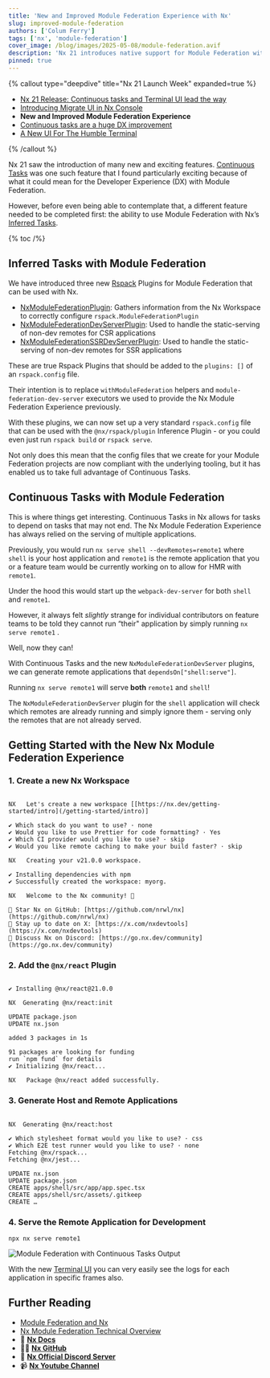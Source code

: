 ```yaml
---
title: 'New and Improved Module Federation Experience with Nx'
slug: improved-module-federation
authors: ['Colum Ferry']
tags: ['nx', 'module-federation']
cover_image: /blog/images/2025-05-08/module-federation.avif
description: 'Nx 21 introduces native support for Module Federation with Inferred Tasks and Continuous Tasks, enabling streamlined Rspack configs and seamless multi-app serving for improved developer experience.'
pinned: true
---
```


{% callout type="deepdive" title="Nx 21 Launch Week" expanded=true %}

- [Nx 21 Release: Continuous tasks and Terminal UI lead the way](/blog/nx-21-release)
- [Introducing Migrate UI in Nx Console](/blog/migrate-ui)
- **New and Improved Module Federation Experience**
- [Continuous tasks are a huge DX improvement](/blog/nx-21-continuous-tasks)
- [A New UI For The Humble Terminal](/blog/nx-21-terminal-ui)

{% /callout %}

Nx 21 saw the introduction of many new and exciting features. [Continuous Tasks](/reference/project-configuration#continuous) was one such feature that I found particularly exciting because of what it could mean for the Developer Experience (DX) with Module Federation.

However, before even being able to contemplate that, a different feature needed to be completed first: the ability to use Module Federation with Nx’s [Inferred Tasks](/concepts/inferred-tasks).

{% toc /%}

## Inferred Tasks with Module Federation

We have introduced three new [Rspack](https://rspack.dev) Plugins for Module Federation that can be used with Nx.

- [NxModuleFederationPlugin](/nx-api/module-federation/documents/nx-module-federation-plugin): Gathers information from the Nx Workspace to correctly configure `rspack.ModuleFederationPlugin`
- [NxModuleFederationDevServerPlugin](/nx-api/module-federation/documents/nx-module-federation-dev-server-plugin): Used to handle the static-serving of non-dev remotes for CSR applications
- [NxModuleFederationSSRDevServerPlugin](/nx-api/module-federation/documents/nx-module-federation-dev-server-plugin#server-side-rendering): Used to handle the static-serving of non-dev remotes for SSR applications

These are true Rspack Plugins that should be added to the `plugins: []` of an `rspack.config` file.

Their intention is to replace `withModuleFederation` helpers and `module-federation-dev-server` executors we used to provide the Nx Module Federation Experience previously.

With these plugins, we can now set up a very standard `rspack.config` file that can be used with the `@nx/rspack/plugin` Inference Plugin - or you could even just run `rspack build` or `rspack serve`.

Not only does this mean that the config files that we create for your Module Federation projects are now compliant with the underlying tooling, but it has enabled us to take full advantage of Continuous Tasks.

## Continuous Tasks with Module Federation

This is where things get interesting. Continuous Tasks in Nx allows for tasks to depend on tasks that may not end. The Nx Module Federation Experience has always relied on the serving of multiple applications.

Previously, you would run `nx serve shell --devRemotes=remote1` where `shell` is your host application and `remote1` is the remote application that you or a feature team would be currently working on to allow for HMR with `remote1`.

Under the hood this would start up the `webpack-dev-server` for both `shell` and `remote1`.

However, it always felt _slightly_ strange for individual contributors on feature teams to be told they cannot run “their" application by simply running `nx serve remote1` .

Well, now they can!

With Continuous Tasks and the new `NxModuleFederationDevServer` plugins, we can generate remote applications that `dependsOn["shell:serve"]`.

Running `nx serve remote1` will serve **both** `remote1` and `shell`!

The `NxModuleFederationDevServer` plugin for the `shell` application will check which remotes are already running and simply ignore them - serving only the remotes that are not already served.

## Getting Started with the New Nx Module Federation Experience

### 1. Create a new Nx Workspace

```plaintext {% command="npx create-nx-workspace@latest myorg" path="~/" %}

NX   Let's create a new workspace [[https://nx.dev/getting-started/intro](/getting-started/intro)]

✔ Which stack do you want to use? · none
✔ Would you like to use Prettier for code formatting? · Yes
✔ Which CI provider would you like to use? · skip
✔ Would you like remote caching to make your build faster? · skip

NX   Creating your v21.0.0 workspace.

✔ Installing dependencies with npm
✔ Successfully created the workspace: myorg.

NX   Welcome to the Nx community! 👋

🌟 Star Nx on GitHub: [https://github.com/nrwl/nx](https://github.com/nrwl/nx)
📢 Stay up to date on X: [https://x.com/nxdevtools](https://x.com/nxdevtools)
💬 Discuss Nx on Discord: [https://go.nx.dev/community](https://go.nx.dev/community)

```

### 2. Add the `@nx/react` Plugin

```plaintext {% command="npx nx add @nx/react" path="~/myorg" %}

✔ Installing @nx/react@21.0.0

NX  Generating @nx/react:init

UPDATE package.json
UPDATE nx.json

added 3 packages in 1s

91 packages are looking for funding
run `npm fund` for details
✔ Initializing @nx/react...

NX   Package @nx/react added successfully.

```

### 3. Generate Host and Remote Applications

```plaintext {% command="npx nx g @nx/react:host apps/shell --remotes=remote1,remote2 --bundler=rspack" path="~/myorg" %}

NX  Generating @nx/react:host

✔ Which stylesheet format would you like to use? · css
✔ Which E2E test runner would you like to use? · none
Fetching @nx/rspack...
Fetching @nx/jest...

UPDATE nx.json
UPDATE package.json
CREATE apps/shell/src/app/app.spec.tsx
CREATE apps/shell/src/assets/.gitkeep
CREATE …

```

### 4. Serve the Remote Application for Development

`npx nx serve remote1`

![Module Federation with Continuous Tasks Output](/blog/images/2025-05-08/module-federation-continuous-tasks.avif)

With the new [Terminal UI](/recipes/running-tasks/terminal-ui) you can very easily see the logs for each application in specific frames also.

## Further Reading

- [Module Federation and Nx](/concepts/module-federation/module-federation-and-nx)
- [Nx Module Federation Technical Overview](/concepts/module-federation/nx-module-federation-technical-overview)
- 🧠 [**Nx Docs**](/getting-started/intro)
- 👩‍💻 [**Nx GitHub**](https://github.com/nrwl/nx)
- 💬 [**Nx Official Discord Server**](https://go.nx.dev/community)
- 📹 [**Nx Youtube Channel**](https://www.youtube.com/@nxdevtools)
